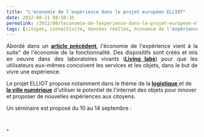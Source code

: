 ```yaml
---
title: "L'économie de l'expérience dans le projet européen ELLIOT"
date: 2012-08-21 08:50:35
permalink: /2012/08/leconomie-de-lexperience-dans-le-projet-europeen-elliot-2.html
tags: [citoyen, connectivité, données réelles, économie de l'expérience, innovation, intelligence collective, internet des objets, living lab, logistique, UX]
---
```


<p style="text-align: justify">Abordé dans un <a href="https://gabrielplassat.github.io/transportsdufutur/2012/08/apres-lobjet-le-service-puis-lexperience-viendra-ensuite-la-transformation-de-soi-le-citoyen-sera-au.html" target="_blank"><strong>article précédent</strong></a>, l'économie de l'expérience vient à la suite" de l'économie de la fonctionnalité. Des dispositifs sont créés et mis en oeuvre dans des laboratoires vivants (<a href="https://gabrielplassat.github.io/transportsdufutur/2010/04/du-serious-game-a-la-ville-laboratoire-puis-a-la-ville-living-lab.html"" target=""_blank""><strong>Living labs</strong></a>) pour que les utilisateurs eux-mêmes concoivent les services et les objets, dans le but de vivre une expérience.</p> <p style=""text-align: justify"">Le projet ELLIOT propose notamment dans le thème de la <a href=""http://www.elliot-project.eu/node/13"" target=""_blank""><strong>logistique</strong> </a>et de <a href=""http://www.elliot-project.eu/node/14"" target=""_blank""><strong>la ville numérique</strong></a> d'utiliser le potentiel de l'internet des objets pour innover et proposer de nouvelles expériences aux citoyens. </p>  <!--more-->  Un séminaire est proposé du 10 au 14 septembre : <p> </p> <p></p>"
